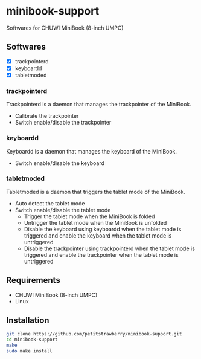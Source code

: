 # minibook-support
Softwares for CHUWI MiniBook (8-inch UMPC)

## Softwares

- [x] trackpointerd
- [x] keyboardd
- [x] tabletmoded

### trackpointerd

Trackpointerd is a daemon that manages the trackpointer of the MiniBook. 

- Calibrate the trackpointer
- Switch enable/disable the trackpointer

### keyboardd

Keyboardd is a daemon that manages the keyboard of the MiniBook.

- Switch enable/disable the keyboard

### tabletmoded

Tabletmoded is a daemon that triggers the tablet mode of the MiniBook.

- Auto detect the tablet mode
- Switch enable/disable the tablet mode
  - Trigger the tablet mode when the MiniBook is folded
  - Untrigger the tablet mode when the MiniBook is unfolded
  - Disable the keyboard using keyboardd when the tablet mode is triggered and enable the keyboard when the tablet mode is untriggered
  - Disable the trackpointer using trackpointerd when the tablet mode is triggered and enable the trackpointer when the tablet mode is untriggered

## Requirements

- CHUWI MiniBook (8-inch UMPC)
- Linux

## Installation

```bash
git clone https://github.com/petitstrawberry/minibook-support.git
cd minibook-support
make
sudo make install
```
